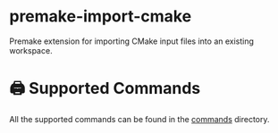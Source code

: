 # premake-import-cmake
Premake extension for importing CMake input files into an existing workspace.

# 🖨 Supported Commands
All the supported commands can be found in the <a href="commands">commands</a> directory.
